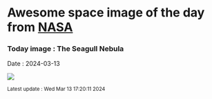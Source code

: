 
# Awesome space image of the day from [NASA](https://api.nasa.gov/)

### Today image : The Seagull Nebula
Date : 2024-03-13

![](https://apod.nasa.gov/apod/image/2403/Seagull_Lacroce_1080.jpg)

<small>Latest update : Wed Mar 13 17:20:11 2024</small>
        